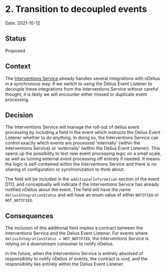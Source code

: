 # 2. Transition to decoupled events

Date: 2021-10-12

## Status

Proposed

## Context

The [Interventions Service](https://github.com/ministryofjustice/hmpps-interventions-service) already handles several integrations with nDelius in a synchronous way.
If we switch to using the Delius Event Listener to decouple these integrations from the Interventions Service without careful thought, it is likely we will encounter either missed or duplicate event processing.

## Decision

The Interventions Service will manage the roll-out of delius event processing by including a field in the event which instructs the Delius Event Listener whether to do anything.
In doing so, the Interventions Service can control exactly which events are processed 'internally' (within the Interventions Service) or 'externally' (within the Delius Event Listener).
This opens up the possibility to test new event processing logic on a small scale, as well as turning external event processing off entirely if needed.
It means the logic is self-contained within the Interventions Service and there is no sharing of configuration or synchronization to think about.

The field will be included in the `additionalInformation` section of the event DTO, and conceptually will indicate if the Interventions Service has already notified nDelius about the event.
The field will have the name `deliusIntegrationStatus` and will have an enum value of either `NOTIFIED` or `NOT_NOTIFIED`.

## Consequences

The inclusion of this additional field implies a contract between the Interventions Service and the Delius Event Listener.
For events where `deliusIntegrationStatus = NOT_NOTIFIED`, the Interventions Service is relying on a downstream consumer to notify nDelius.

In the future, when the Interventions Service is entirely absolved of responsibility to notify nDelius of events, the contract is void, and the responsibility lies entirely within the Delius Event Listener.

